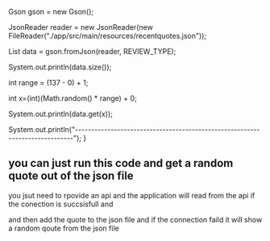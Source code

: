 Gson gson = new Gson();

JsonReader reader = new JsonReader(new FileReader("./app/src/main/resources/recentquotes.json"));

List<qout> data = gson.fromJson(reader, REVIEW_TYPE);

System.out.println(data.size());

int range = (137 - 0) + 1;

int x=(int)(Math.random() * range) + 0;

System.out.println(data.get(x));

System.out.println("-----------------------------------------------------------------------------");
}

## you can just run this code and get a random quote out of the json file


you jsut need to rpovide an api and the application will read from the api if the conection is succsisfull and 

and then add the quote to the json file and if the connection faild it will show a random qoute from the json file